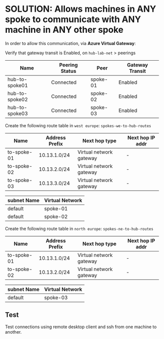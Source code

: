 # SOLUTION: Allows machines in ANY spoke to communicate with ANY machine in ANY other spoke

In order to allow this communication, via **Azure Virtual Gateway**:

Verify that gateway transit is Enabled, on `hub-lab-net` > peerings

| Name | Peering Status | Peer | Gateway Transit |
|---|---|---|---|
| hub-to-spoke01 | Connected | spoke-01 | Enabled |
| hub-to-spoke02 | Connected | spoke-02 | Enabled |
| hub-to-spoke03 | Connected | spoke-03 | Enabled |

Create the following route table in `west europe`: `spokes-we-to-hub-routes`

| Name | Address Prefix | Next hop type | Next hop IP addr |
|---|---|---|---|
| to-spoke-01 | 10.13.1.0/24 | Virtual network gateway | - |
| to-spoke-02 | 10.13.2.0/24 | Virtual network gateway | - |
| to-spoke-03 | 10.13.3.0/24 | Virtual network gateway | - |

| subnet Name | Virtual Network |
|---|---|
| default | spoke-01 |
| default | spoke-02 |

Create the following route table in `north europe`: `spokes-ne-to-hub-routes`

| Name | Address Prefix | Next hop type | Next hop IP addr |
|---|---|---|---|
| to-spoke-01 | 10.13.1.0/24 | Virtual network gateway | - |
| to-spoke-02 | 10.13.2.0/24 | Virtual network gateway | - |

| subnet Name | Virtual Network |
|---|---|
| default | spoke-03 |

## Test
Test connections using remote desktop client and ssh from one machine to another.
